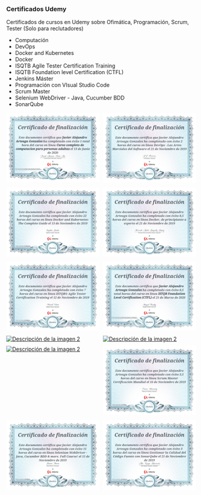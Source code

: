 ### Certificados Udemy
Certificados de cursos en Udemy sobre Ofimática, Programación, Scrum, Tester
(Solo para reclutadores)
<p>
<ul>
  <li>Computación</li>
  <li>DevOps</li>
  <li>Docker and Kubernetes</li>
  <li>Docker</li>
  <li>ISQTB Agile Tester Certification Training</li>
  <li>ISQTB Foundation level Certification (CTFL)</li>
  <li>Jenkins Máster</li>
  <li>Programación con VIsual Studio Code</li>
  <li>Scrum Master</li>
  <li>Selenium WebDriver - Java, Cucumber BDD</li>
  <li>SonarQube</li>

</ul>

</p>

<div class="gallery-certificados-javier-arteaga" style="display: grid;
    grid-template-columns: repeat(auto-fit, minmax(200px, 1fr));
    grid-gap: 10px;">
   
  <a href="https://github.com/javierstamina/Certificados-udemy/blob/master/Computaci%C3%B3n.jpg" target="_blank">
    <img src="https://github.com/javierstamina/Certificados-udemy/blob/master/Computaci%C3%B3n.jpg" alt="Descripción de la imagen 1" style="width: 250px;
    height: auto;">
  </a>
   
  <a href="https://github.com/javierstamina/Certificados-udemy/blob/master/DevOps.jpg" target="_blank">
    <img src="https://github.com/javierstamina/Certificados-udemy/blob/master/DevOps.jpg" alt="Descripción de la imagen 2" style="width: 250px;
    height: auto;">
  </a>
  <a href="https://github.com/javierstamina/Certificados-udemy/blob/master/Docker%20and%20Kubernetes.jpg" target="_blank">
    <img src="https://github.com/javierstamina/Certificados-udemy/blob/master/Docker%20and%20Kubernetes.jpg" alt="Descripción de la imagen 2" style="width: 250px;
    height: auto;">
  </a>
  
  <a href="https://github.com/javierstamina/Certificados-udemy/blob/master/Docker.jpg" target="_blank">
    <img src="https://github.com/javierstamina/Certificados-udemy/blob/master/Docker.jpg" alt="Descripción de la imagen 2" style="width: 250px;
    height: auto;">
  </a>
  
  <a href="https://github.com/javierstamina/Certificados-udemy/blob/master/ISQTB%20Agile%20Tester%20Certification%20Training.jpg" target="_blank">
    <img src="https://github.com/javierstamina/Certificados-udemy/blob/master/ISQTB%20Agile%20Tester%20Certification%20Training.jpg" alt="Descripción de la imagen 2" style="width: 250px;
    height: auto;">
  </a>
  
  <a href="https://github.com/javierstamina/Certificados-udemy/blob/master/ISQTB%20Foundation%20level%20Certification%20(CTFL).jpg" target="_blank">
    <img src="https://github.com/javierstamina/Certificados-udemy/blob/master/ISQTB%20Foundation%20level%20Certification%20(CTFL).jpg" alt="Descripción de la imagen 2" style="width: 250px;
    height: auto;">
  </a>
   
  <a href="https://github.com/javierstamina/Certificados-udemy/blob/master/Jenkins%20M%C3%A1ster.jpg" target="_blank">
    <img src="https://github.com/javierstamina/Certificados-udemy/blob/master/Jenkins%20M%C3%A1ster.jpg" alt="Descripción de la imagen 2" style="width: 250px;
    height: auto;">
  </a>
  
   <a href="https://github.com/javierstamina/Certificados-udemy/blob/master/Programaci%C3%B3n%20con%20VIsual%20Studio%20Code.jpg" target="_blank">
    <img src="https://github.com/javierstamina/Certificados-udemy/blob/master/Programaci%C3%B3n%20con%20VIsual%20Studio%20Code.jpg" alt="Descripción de la imagen 2" style="width: 250px;
    height: auto;">
  </a>
  
   <a href="https://github.com/javierstamina/Certificados-udemy/blob/master/Programaci%C3%B3n%20con%20VIsual%20Studio%20Code.jpg" target="_blank">
    <img src="https://github.com/javierstamina/Certificados-udemy/blob/master/Programaci%C3%B3n%20con%20VIsual%20Studio%20Code.jpg" alt="Descripción de la imagen 2" style="width: 250px;
    height: auto;">
  </a>
  
   <a href="https://github.com/javierstamina/Certificados-udemy/blob/master/Scrum%20Master.jpg" target="_blank">
    <img src="https://github.com/javierstamina/Certificados-udemy/blob/master/Scrum%20Master.jpg" alt="Descripción de la imagen 2" style="width: 250px;
    height: auto;">
  </a>
  
  
   <a href="https://github.com/javierstamina/Certificados-udemy/blob/master/Selenium%20WebDriver%20-%20Java%2C%20Cucumber%20BDD.jpg" target="_blank">
    <img src="https://github.com/javierstamina/Certificados-udemy/blob/master/Selenium%20WebDriver%20-%20Java%2C%20Cucumber%20BDD.jpg" alt="Descripción de la imagen 2" style="width: 250px;
    height: auto;">
  </a>
  
  
   <a href="https://github.com/javierstamina/Certificados-udemy/blob/master/SonarQube.jpg" target="_blank">
    <img src="https://github.com/javierstamina/Certificados-udemy/blob/master/SonarQube.jpg" alt="Descripción de la imagen 2" style="width: 250px;
    height: auto;">
  </a>
  
  
     
  <!-- Agrega más imágenes aquí -->
</div>
